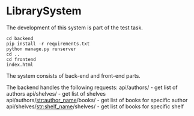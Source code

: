 # LibrarySystem

The development of this system is part of the test task.

```
cd backend
pip install -r requirements.txt
python manage.py runserver
cd ..
cd frontend
index.html
```

The system consists of back-end and front-end parts.

The backend handles the following requests:
api/authors/ - get list of authors
api/shelves/ - get list of shelves
api/authors/<str:author_name>/books/ - get list of books for specific author
api/shelves/<str:shelf_name>/shelves/ - get list of books for specific shelf
